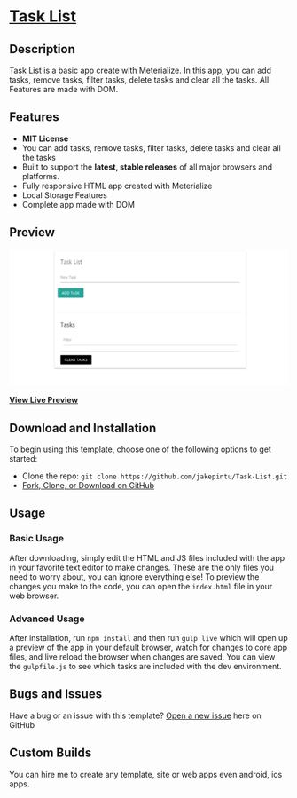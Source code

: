 # [Task List](https://jakepintu.github.io/Task-List/)

## Description

Task List is a basic app create with Meterialize. In this app, you can add tasks, remove tasks, filter tasks, delete tasks and clear all the tasks. All Features are made with DOM.

## Features

  * <strong>MIT License</strong>
  * You can add tasks, remove tasks, filter tasks, delete tasks and clear all the tasks
  * Built to support the <strong>latest, stable releases</strong> of all major browsers and platforms.
  * Fully responsive HTML app created with Meterialize
  * Local Storage Features
  * Complete app made with DOM

## Preview

[![Task List Preview](https://raw.githubusercontent.com/jakepintu/Task-List/master/Task-List.png)](https://jakepintu.github.io/Task-List/)

**[View Live Preview](https://jakepintu.github.io/Task-List/)**

## Download and Installation

To begin using this template, choose one of the following options to get started:
* Clone the repo: `git clone https://github.com/jakepintu/Task-List.git`
* [Fork, Clone, or Download on GitHub](https://github.com/jakepintu/Task-List.git)

## Usage

### Basic Usage

After downloading, simply edit the HTML and JS files included with the app in your favorite text editor to make changes. These are the only files you need to worry about, you can ignore everything else! To preview the changes you make to the code, you can open the `index.html` file in your web browser.

### Advanced Usage

After installation, run `npm install` and then run `gulp live` which will open up a preview of the app in your default browser, watch for changes to core app files, and live reload the browser when changes are saved. You can view the `gulpfile.js` to see which tasks are included with the dev environment.

## Bugs and Issues

Have a bug or an issue with this template? [Open a new issue](https://github.com/jakepintu/Task-List/issues) here on GitHub

## Custom Builds

You can hire me to create any template, site or web apps even android, ios apps.
